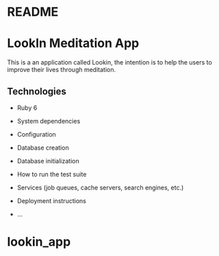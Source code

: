 # README

<h1>LookIn Meditation App</h1>

This is a an application called Lookin, the intention is to help the users to improve their lives through meditation.


<h2>Technologies</h2>

* Ruby 6



* System dependencies

* Configuration

* Database creation

* Database initialization

* How to run the test suite

* Services (job queues, cache servers, search engines, etc.)

* Deployment instructions

* ...
# lookin_app
